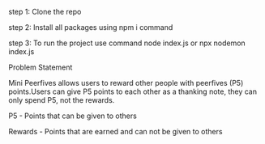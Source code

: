 step 1: Clone the repo

step 2: Install all packages using npm i command

step 3: To run the project use command node index.js or npx nodemon index.js

Problem Statement

Mini Peerfives allows users to reward other people with peerfives (P5) points.Users can give P5 points to each other as a thanking note, they can only spend P5, not the rewards.

P5 - Points that can be given to others

Rewards - Points that are earned and can not be given to others

